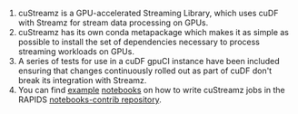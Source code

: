 1. cuStreamz is a GPU-accelerated Streaming Library, which uses cuDF with Streamz for stream data processing on GPUs. 
2. cuStreamz has its own conda metapackage which makes it as simple as possible to install the set of dependencies necessary to process streaming workloads on GPUs.
3. A series of tests for use in a cuDF gpuCI instance have been included ensuring that changes continuously rolled out as part of cuDF don't break its integration with Streamz.
4. You can find [example](https://github.com/rapidsai/notebooks-contrib/blob/master/getting_started_notebooks/basics/hello_streamz.ipynb) [notebooks](https://github.com/rapidsai/notebooks-contrib/blob/master/getting_started_notebooks/basics/streamz_weblogs.ipynb) on how to write cuStreamz jobs in the RAPIDS [notebooks-contrib repository](https://github.com/rapidsai/notebooks-contrib).  
